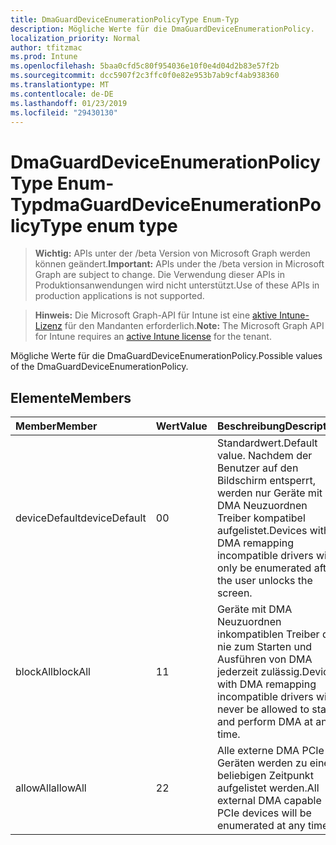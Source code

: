 ```yaml
---
title: DmaGuardDeviceEnumerationPolicyType Enum-Typ
description: Mögliche Werte für die DmaGuardDeviceEnumerationPolicy.
localization_priority: Normal
author: tfitzmac
ms.prod: Intune
ms.openlocfilehash: 5baa0cfd5c80f954036e10f0e4d04d2b83e57f2b
ms.sourcegitcommit: dcc5907f2c3ffc0f0e82e953b7ab9cf4ab938360
ms.translationtype: MT
ms.contentlocale: de-DE
ms.lasthandoff: 01/23/2019
ms.locfileid: "29430130"
---
```

# <a name="dmaguarddeviceenumerationpolicytype-enum-type"></a><span data-ttu-id="2ac1c-103">DmaGuardDeviceEnumerationPolicyType Enum-Typ</span><span class="sxs-lookup"><span data-stu-id="2ac1c-103">dmaGuardDeviceEnumerationPolicyType enum type</span></span>

> <span data-ttu-id="2ac1c-104">**Wichtig:** APIs unter der /beta Version von Microsoft Graph werden können geändert.</span><span class="sxs-lookup"><span data-stu-id="2ac1c-104">**Important:** APIs under the /beta version in Microsoft Graph are subject to change.</span></span> <span data-ttu-id="2ac1c-105">Die Verwendung dieser APIs in Produktionsanwendungen wird nicht unterstützt.</span><span class="sxs-lookup"><span data-stu-id="2ac1c-105">Use of these APIs in production applications is not supported.</span></span>

> <span data-ttu-id="2ac1c-106">**Hinweis:** Die Microsoft Graph-API für Intune ist eine [aktive Intune-Lizenz](https://go.microsoft.com/fwlink/?linkid=839381) für den Mandanten erforderlich.</span><span class="sxs-lookup"><span data-stu-id="2ac1c-106">**Note:** The Microsoft Graph API for Intune requires an [active Intune license](https://go.microsoft.com/fwlink/?linkid=839381) for the tenant.</span></span>

<span data-ttu-id="2ac1c-107">Mögliche Werte für die DmaGuardDeviceEnumerationPolicy.</span><span class="sxs-lookup"><span data-stu-id="2ac1c-107">Possible values of the DmaGuardDeviceEnumerationPolicy.</span></span>

## <a name="members"></a><span data-ttu-id="2ac1c-108">Elemente</span><span class="sxs-lookup"><span data-stu-id="2ac1c-108">Members</span></span>
|<span data-ttu-id="2ac1c-109">Member</span><span class="sxs-lookup"><span data-stu-id="2ac1c-109">Member</span></span>|<span data-ttu-id="2ac1c-110">Wert</span><span class="sxs-lookup"><span data-stu-id="2ac1c-110">Value</span></span>|<span data-ttu-id="2ac1c-111">Beschreibung</span><span class="sxs-lookup"><span data-stu-id="2ac1c-111">Description</span></span>|
|:---|:---|:---|
|<span data-ttu-id="2ac1c-112">deviceDefault</span><span class="sxs-lookup"><span data-stu-id="2ac1c-112">deviceDefault</span></span>|<span data-ttu-id="2ac1c-113">0</span><span class="sxs-lookup"><span data-stu-id="2ac1c-113">0</span></span>|<span data-ttu-id="2ac1c-114">Standardwert.</span><span class="sxs-lookup"><span data-stu-id="2ac1c-114">Default value.</span></span> <span data-ttu-id="2ac1c-115">Nachdem der Benutzer auf den Bildschirm entsperrt, werden nur Geräte mit DMA Neuzuordnen Treiber kompatibel aufgelistet.</span><span class="sxs-lookup"><span data-stu-id="2ac1c-115">Devices with DMA remapping incompatible drivers will only be enumerated after the user unlocks the screen.</span></span>|
|<span data-ttu-id="2ac1c-116">blockAll</span><span class="sxs-lookup"><span data-stu-id="2ac1c-116">blockAll</span></span>|<span data-ttu-id="2ac1c-117">1</span><span class="sxs-lookup"><span data-stu-id="2ac1c-117">1</span></span>|<span data-ttu-id="2ac1c-118">Geräte mit DMA Neuzuordnen inkompatiblen Treiber die nie zum Starten und Ausführen von DMA jederzeit zulässig.</span><span class="sxs-lookup"><span data-stu-id="2ac1c-118">Devices with DMA remapping incompatible drivers will never be allowed to start and perform DMA at any time.</span></span>|
|<span data-ttu-id="2ac1c-119">allowAll</span><span class="sxs-lookup"><span data-stu-id="2ac1c-119">allowAll</span></span>|<span data-ttu-id="2ac1c-120">2</span><span class="sxs-lookup"><span data-stu-id="2ac1c-120">2</span></span>|<span data-ttu-id="2ac1c-121">Alle externe DMA PCIe Geräten werden zu einem beliebigen Zeitpunkt aufgelistet werden.</span><span class="sxs-lookup"><span data-stu-id="2ac1c-121">All external DMA capable PCIe devices will be enumerated at any time.</span></span>|




